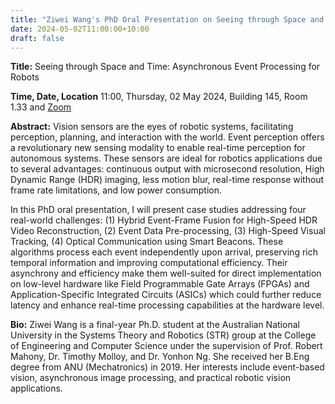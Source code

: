 ```yaml
---
title: "Ziwei Wang's PhD Oral Presentation on Seeing through Space and Time: Asynchronous Event Processing for Robots" 
date: 2024-05-02T11:00:00+10:00
draft: false
---
```



__Title:__  Seeing through Space and Time: Asynchronous Event Processing for Robots 

__Time, Date, Location__ 11:00, Thursday, 02 May 2024, Building 145, Room 1.33 and [Zoom](https://anu.zoom.us/j/88933794826?pwd=TlI3M3NrRVU0RUJyRjJUY2I1WDNlZz09)

__Abstract:__
Vision sensors are the eyes of robotic systems, facilitating perception, planning, and interaction with the world. Event perception offers a revolutionary new sensing modality to enable real-time perception for autonomous systems. These sensors are ideal for robotics applications due to several advantages: continuous output with microsecond resolution, High Dynamic Range (HDR) imaging, less motion blur, real-time response without frame rate limitations, and low power consumption.

In this PhD oral presentation, I will present case studies addressing four real-world challenges: (1) Hybrid Event-Frame Fusion for High-Speed HDR Video Reconstruction, (2) Event Data Pre-processing, (3) High-Speed Visual Tracking, (4) Optical Communication using Smart Beacons. These algorithms process each event independently upon arrival, preserving rich temporal information and improving computational efficiency. Their asynchrony and efficiency make them well-suited for direct implementation on low-level hardware like Field Programmable Gate Arrays (FPGAs) and Application-Specific Integrated Circuits (ASICs) which could further reduce latency and enhance real-time processing capabilities at the hardware level.

__Bio:__ Ziwei Wang is a final-year Ph.D. student at the Australian National University in the Systems Theory and Robotics (STR) group at the College of Engineering and Computer Science under the supervision of Prof. Robert Mahony, Dr. Timothy Molloy, and Dr. Yonhon Ng. She received her B.Eng degree from ANU (Mechatronics) in 2019. Her interests include event-based vision, asynchronous image processing, and practical robotic vision applications.



